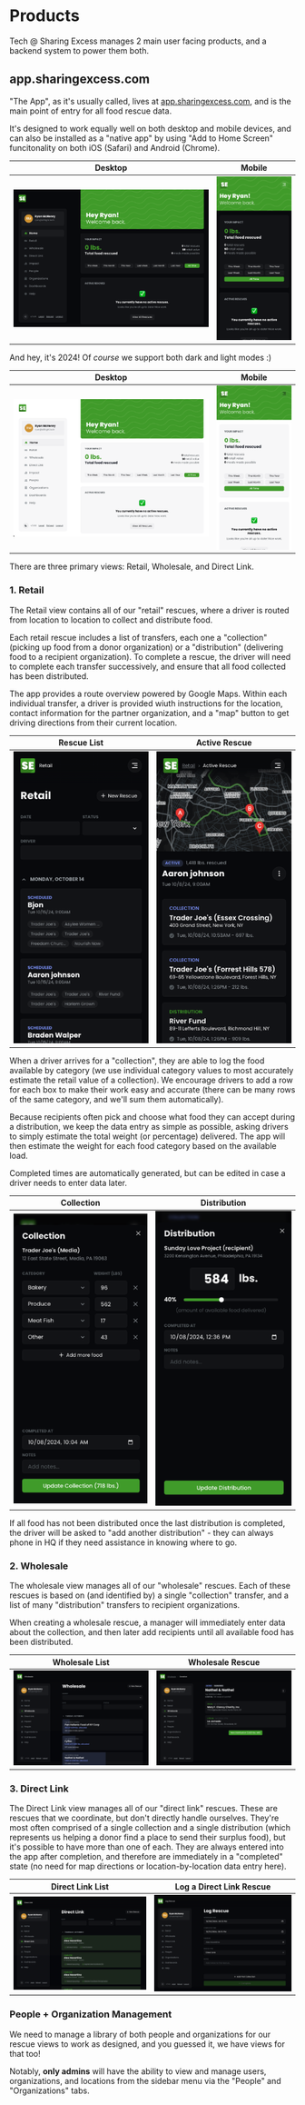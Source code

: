 # Products

Tech @ Sharing Excess manages 2 main user facing products, and a backend system to power them both.

## app.sharingexcess.com

"The App", as it's usually called, lives at [app.sharingexcess.com](https://app.sharingexcess.com), and is the main point of entry for all food rescue data.

It's designed to work equally well on both desktop and mobile devices, and can also be installed as a "native app" by using "Add to Home Screen" funcitonality on both iOS (Safari) and Android (Chrome).

Desktop           |  Mobile
:-------------------------:|:-------------------------:
![Rescues List](./assets/home_desktop.png)  | ![Rescue View](./assets/home_mobile.png)

And hey, it's 2024! Of _course_ we support both dark and light modes :)

Desktop           |  Mobile
:-------------------------:|:-------------------------:
![Rescues List](./assets/home_desktop_light.png)  | ![Rescue View](./assets/home_mobile_light.png)

There are three primary views: Retail, Wholesale, and Direct Link. 

### 1. Retail

The Retail view contains all of our "retail" rescues, where a driver is routed from location to location to collect and distribute food.

Each retail rescue includes a list of transfers, each one a "collection" (picking up food from a donor organization) or a "distribution" (delivering food to a recipient organization). To complete a rescue, the driver will need to complete each transfer successively, and ensure that all food collected has been distributed.

The app provides a route overview powered by Google Maps. Within each individual transfer, a driver is provided wiuth instructions for the location, contact information for the partner organization, and a "map" button to get driving directions from their current location.


Rescue List            |  Active Rescue
:-------------------------:|:-------------------------:
![Rescues List](./assets/rescues.png)  | ![Rescue View](./assets/rescue.png)


When a driver arrives for a "collection", they are able to log the food available by category (we use individual category values to most accurately estimate the retail value of a collection). We encourage drivers to add a row for each box to make their work easy and accurate (there can be many rows of the same category, and we'll sum them automatically).

Because recipients often pick and choose what food they can accept during a distribution, we keep the data entry as simple as possible, asking drivers to simply estimate the total weight (or percentage) delivered. The app will then estimate the weight for each food category based on the available load.

Completed times are automatically generated, but can be edited in case a driver needs to enter data later.


Collection           |  Distribution
:-------------------------:|:-------------------------:
![Collection](./assets/collection.png)  | ![Distribution](./assets/distribution.png)

If all food has not been distributed once the last distribution is completed, the driver will be asked to "add another distribution" - they can always phone in HQ if they need assistance in knowing where to go.


### 2. Wholesale

The wholesale view manages all of our "wholesale" rescues. Each of these rescues is based on (and identified by) a single "collection" transfer, and a list of many "distribution" transfers to recipient organizations.

When creating a wholesale rescue, a manager will immediately enter data about the collection, and then later add recipients until all available food has been distributed.


Wholesale List           |  Wholesale Rescue
:-------------------------:|:-------------------------:
![wholesale list](./assets/wholesale_list.png)  | ![wholesale rescue](./assets/wholesale_rescue.png)


### 3. Direct Link

The Direct Link view manages all of our "direct link" rescues. These are rescues that we coordinate, but don't directly handle ourselves. They're most often comprised of a single collection and a single distribution (which represents us helping a donor find a place to send their surplus food), but it's possible to have more than one of each. They are always entered into the app after completion, and therefore are immediately in a "completed" state (no need for map directions or location-by-location data entry here).

Direct Link List          |  Log a Direct Link Rescue
:-------------------------:|:-------------------------:
![direct link list](./assets/direct_link_list.png) | ![log a direct link rescue](./assets/direct_link_log.png)

### People + Organization Management

We need to manage a library of both people and organizations for our rescue views to work as designed, and you guessed it, we have views for that too!

Notably, **only admins** will have the ability to view and manage users, organizations, and locations from the sidebar menu via the "People" and "Organizations" tabs.
